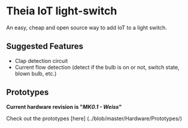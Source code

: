 # Theia IoT light-switch
An easy, cheap and open source way to add IoT to a light switch.  


## Suggested Features
* Clap detection circuit
* Current flow detection (detect if the bulb is on or not, switch state, blown bulb, etc.)


## Prototypes
**Current hardware revision is "_MK0.1 - Weiss_"**

Check out the prototypes [here] (../blob/master/Hardware/Prototypes/)

